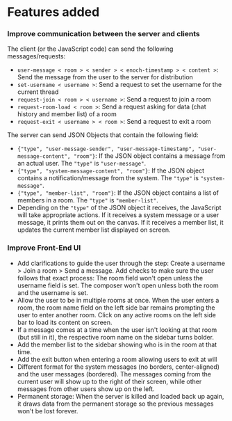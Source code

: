 # Features added

### Improve communication between the server and clients

The client (or the JavaScript code) can send the following messages/requests:
  - `user-message < room > < sender > < enoch-timestamp > < content >`: Send the message from the user to the server for distribution
  - `set-username < username >`: Send a request to set the username for the current thread
  - `request-join < room > < username >`: Send a request to join a room
  - `request-room-load < room >`: Send a request asking for data (chat history and member list) of a room
  - `request-exit < username > < room >`: Send a request to exit a room


The server can send JSON Objects that contain the following field:
  - `{"type", "user-message-sender", "user-message-timestamp", "user-message-content", "room"}`: If the JSON object contains a message from an actual user. The `"type"` is `"user-message"`.
  - `{"type", "system-message-content", "room"}`: If the JSON object contains a notification/message from the system. The `"type"` is `"system-message"`.
  - `{"type", "member-list", "room"}`: If the JSON object contains a list of members in a room. The `"type"` is `"member-list"`.
  - Depending on the `"type"` of the JSON object it receives, the JavaScript will take appropriate actions. If it receives a system message or a user message, it prints them out on the canvas. If it receives a member list, it updates the current member list displayed on screen.
          

### Improve Front-End UI
          
  - Add clarifications to guide the user through the step: Create a username > Join a room > Send a message. Add checks to make sure the user follows that exact process: The room field won't open unless the username field is set. The composer won't open unless both the room and the username is set.
  - Allow the user to be in multiple rooms at once. When the user enters a room, the room name field on the left side bar remains prompting the user to enter another room. Click on any active rooms on the left side bar to load its content on screen.
  - If a message comes at a time when the user isn't looking at that room (but still in it), the respective room name on the sidebar turns bolder.
  - Add the member list to the sidebar showing who is in the room at that time.
  - Add the exit button when entering a room allowing users to exit at will
  - Different format for the system messages (no borders, center-aligned) and the user messages (bordered). The messages coming from the current user will show up to the right of their screen, while other messages from other users show up on the left.
  - Permanent storage: When the server is killed and loaded back up again, it draws data from the permanent storage so the previous messages won't be lost forever.
          
